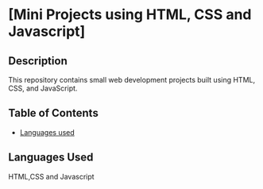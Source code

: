 # [Mini Projects using HTML, CSS and Javascript]

## Description
This repository contains small web development projects built using HTML, CSS, and JavaScript.

## Table of Contents
- [Languages used](#installation)

## Languages Used
HTML,CSS and Javascript

